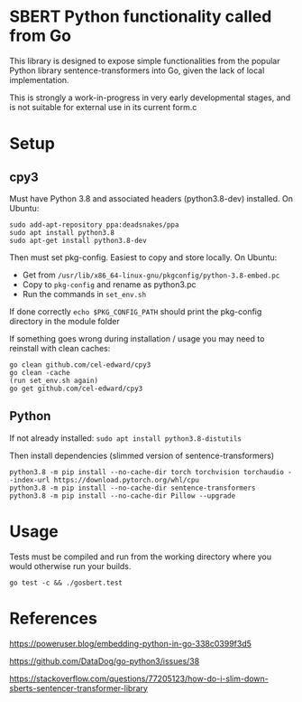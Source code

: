 # SBERT Python functionality called from Go

This library is designed to expose simple functionalities from the popular Python library sentence-transformers into Go, given the lack of local implementation.

This is strongly a work-in-progress in very early developmental stages, and is not suitable for external use in its current form.c

# Setup
## cpy3
Must have Python 3.8 and associated headers (python3.8-dev) installed. On Ubuntu:

    sudo add-apt-repository ppa:deadsnakes/ppa
    sudo apt install python3.8
    sudo apt-get install python3.8-dev

Then must set pkg-config. Easiest to copy and store locally. On Ubuntu:
- Get from `/usr/lib/x86_64-linux-gnu/pkgconfig/python-3.8-embed.pc`
- Copy to `pkg-config` and rename as python3.pc
- Run the commands in `set_env.sh`

If done correctly `echo $PKG_CONFIG_PATH` should print the pkg-config directory in the module folder

If something goes wrong during installation / usage you may need to reinstall with clean caches:

    go clean github.com/cel-edward/cpy3
    go clean -cache
    (run set_env.sh again)
    go get github.com/cel-edward/cpy3
    

## Python

If not already installed: `sudo apt install python3.8-distutils`

Then install dependencies (slimmed version of sentence-transformers)
    
    python3.8 -m pip install --no-cache-dir torch torchvision torchaudio --index-url https://download.pytorch.org/whl/cpu
    python3.8 -m pip install --no-cache-dir sentence-transformers
    python3.8 -m pip install --no-cache-dir Pillow --upgrade


# Usage

Tests must be compiled and run from the working directory where you would otherwise run your builds.

    go test -c && ./gosbert.test


# References
https://poweruser.blog/embedding-python-in-go-338c0399f3d5

https://github.com/DataDog/go-python3/issues/38

https://stackoverflow.com/questions/77205123/how-do-i-slim-down-sberts-sentencer-transformer-library

